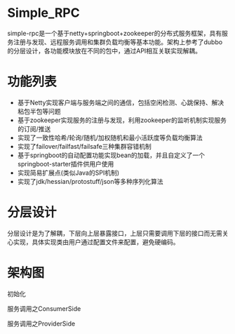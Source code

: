 # Simple_RPC
simple-rpc是一个基于netty+springboot+zookeeper的分布式服务框架，具有服务注册与发现、远程服务调用和集群负载均衡等基本功能。架构上参考了dubbo的分层设计，各功能模块放在不同的包中，通过API相互关联实现解耦。
# 功能列表
*  基于Netty实现客户端与服务端之间的通信，包括空闲检测、心跳保持、解决粘包半包等问题
*  基于zookeeper实现服务的注册与发现，利用zookeeper的监听机制实现服务的订阅/推送
*  实现了一致性哈希/轮询/随机/加权随机和最小活跃度等负载均衡算法
*  实现了failover/failfast/failsafe三种集群容错机制
*  基于springboot的自动配置功能实现bean的加载，并且自定义了一个springboot-starter插件供用户使用
*  实现简易扩展点(类似Java的SPI机制)
*  实现了jdk/hessian/protostuff/json等多种序列化算法
# 分层设计
分层设计是为了解耦，下层向上层暴露接口，上层只需要调用下层的接口而无需关心实现，具体实现类由用户通过配置文件来配置，避免硬编码。
# 架构图
初始化

服务调用之ConsumerSide

服务调用之ProviderSide
